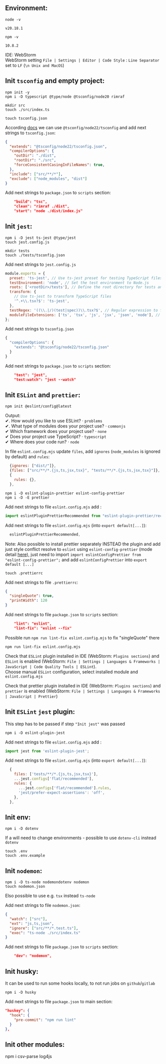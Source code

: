 ## Environment: ##
```shell
node -v
```
`v20.18.1`

```shell
npm -v
```
`10.8.2`

IDE: WebStorm  
WebStorm setting `File | Settings | Editor | Code Style` : `Line Separator` set to `LF` (`\n Unix and MacOS`)

## Init `tsconfig` and empty project: ##
```shell
npm init -y
npm i -D typescript @type/node @tsconfig/node20 rimraf

mkdir src
touch ./src/index.ts

touch tsconfig.json
```

According [docs](https://www.typescriptlang.org/docs/handbook/tsconfig-json.html) 
we can use `@tsconfig/node22/tsconfig` and add next strings to `tsconfig.json`:
```json
{
  "extends": "@tsconfig/node22/tsconfig.json",
  "compilerOptions": {
    "outDir": "./dist",
    "rootDir": "./src",
    "forceConsistentCasingInFileNames": true,
  },
  "include": ["src/**/*"],
  "exclude": ["node_modules", "dist"]
}
```

Add next strings to `package.json` to `scripts` section:
```json
    "build": "tsc",
    "clean": "rimraf ./dist",
    "start": "node ./dist/index.js"
```

## Init `jest`: ##
```shell
npm i -D jest ts-jest @type/jest
touch jest.config.js

mkdir tests
touch ./tests/tsconfig.json
```

Add next strings to `jest.config.js`
```javascript
module.exports = {
  preset: 'ts-jest', // Use ts-jest preset for testing TypeScript files with Jest
  testEnvironment: 'node', // Set the test environment to Node.js
  roots: ['<rootDir>/tests'], // Define the root directory for tests and modules
  transform: {
    // Use ts-jest to transform TypeScript files
    '^.+\\.tsx?$': 'ts-jest',
  },
  testRegex: '((\\.|/)(test|spec))\\.tsx?$', // Regular expression to find test files
  moduleFileExtensions: ['ts', 'tsx', 'js', 'jsx', 'json', 'node'], // File extensions to recognize in module resolution
};
```

Add next strings to `tsconfig.json`
```javascript
{
  "compilerOptions": {
    "extends": "@tsconfig/node22/tsconfig.json"
  }
}
```

Add next strings to `package.json` to `scripts` section:
```json
    "test": "jest",
    "test:watch": "jest --watch"
```

## Init `ESLint` and `prettier`: ##
```shell
npm init @eslint/config@latest
```
Output:  
✔. How would you like to use ESLint? · `problems`  
✔. What type of modules does your project use? · `commonjs`  
✔ Which framework does your project use? · `none`  
✔ Does your project use TypeScript? · `typescript`  
✔ Where does your code run? · `node`  

In file `eslint.config.mjs` update `files`, add `ignores` (`node_modules` is ignored by default) and `rules`:
```javascript
  {ignores: ["dist/"]},
  {files: ["src/**/*.{js,ts,jsx,tsx}", "tests/**/*.{js,ts,jsx,tsx}"]},
  {
    rules: {},
  },
```

```shell
npm i -D eslint-plugin-prettier eslint-config-prettier
npm i -D -E prettier
````

Add next strings to file `eslint.config.mjs` add :
```javascript
import eslintPluginPrettierRecommended from "eslint-plugin-prettier/recommended";
```

Add next strings to file `eslint.config.mjs` (into `export default[...]`):
```javascript
  eslintPluginPrettierRecommended,
```

Note: Also possible to install prettier separately INSTEAD the plugin and add just style conflict resolve to
`eslint` using `eslint-config-prettier` (mode detail [here](https://prettier.io/docs/en/integrating-with-linters)),
just need to import `import eslintConfigPrettier from "eslint-config-prettier";`
and add `eslintConfigPrettier` into `export default [...]`  

```shell
touch .prettierrc
```

Add next strings to file `.prettierrc`:
```json
{
  "singleQuote": true,
  "printWidth": 120
}
```

Add next strings to file `package.json` to `scripts` section:
```json
    "lint": "eslint",
    "lint-fix": "eslint --fix"
```

Possible run `npm run lint-fix eslint.config.mjs` to fix "singleQuote" there
```shell
npm run lint-fix eslint.config.mjs
```

Check that `ESLint` plugin installed in IDE (WebStorm: `Plugins sections`) and `ESLint` is
enabled (WebStorm: `File | Settings | Languages & Frameworks | JavaScript | Code Quality Tools | ESLint`).  
Choose manual `ESLint` configuration, select installed module and `eslint.config.mjs`

Check that prettier plugin installed in IDE (WebStorm: `Plugins sections`) and `prettier` is
enabled (WebStorm: `File | Settings | Languages & Frameworks | JavaScript | Prettier`)

## Init `ESLint` `jest` plugin: ##
This step has to be passed if step `"Init jest"` was passed
```shell
npm i -D eslint-plugin-jest
```
Add next strings to file `eslint.config.mjs` add :
```javascript
import jest from 'eslint-plugin-jest';
```

Add next strings to file `eslint.config.mjs` (into `export default[...]`):
```javascript
  {
    files: ['tests/**/*.{js,ts,jsx,tsx}'],
    ...jest.configs['flat/recommended'],
    rules: {
      ...jest.configs['flat/recommended'].rules,
      'jest/prefer-expect-assertions': 'off',
    },
  },
```

## Init env: ##
```shell
npm i -D dotenv
```
If a will need to change environments - possible to use `dotenv-cli` instead `dotenv`

```shell
touch .env
touch .env.example
```

## Init `nodemon`: ##
```shell
npm i -D ts-node nodemondotenv nodemon
touch nodemon.json
```
Elso possible to use e.g. `tsx` instead `ts-node`

Add next strings to file `nodemon.json`:
```json
{
  "watch": ["src"],
  "ext": "js,ts,json",
  "ignore": ["src/**/*.test.ts"],
  "exec": "ts-node ./src/index.ts"
}
```

Add next strings to file `package.json` to `scripts` section:
```json
    "dev": "nodemon",
```

## Init husky: ##
It can be used to run some hooks locally, to not run jobs on `github`/`gitlab` 
```shell
npm i -D husky
```
Add next strings to file `package.json` to main section:
```json
"huskey": {
  "hook": {
    "pre-commit": "npm run lint"
  }
},
```

## Init other modules: ##
npm i csv-parse log4js 
